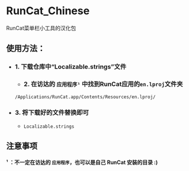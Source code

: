 # RunCat_Chinese
 RunCat菜单栏小工具的汉化包

## 使用方法：

- ### 1. 下载仓库中“Localizable.strings”文件

  - ### 2. 在访达的 `应用程序¹` 中找到RunCat应用的`en.lproj`文件夹


  ```
  /Applications/RunCat.app/Contents/Resources/en.lproj/
  ```

- ### 3. 将下载好的文件替换即可

  - `Localizable.strings`




## 注意事项

#### ¹ ：不一定在访达的 `应用程序`，也可以是自己 RunCat 安装的目录 :)









 
